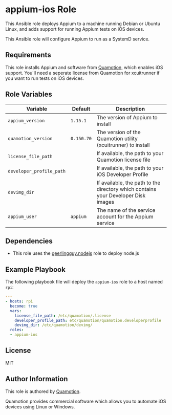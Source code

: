 appium-ios Role
===============

This Ansible role deploys Appium to a machine running Debian or Ubuntu Linux,
and adds support for running Appium tests on iOS devices.

This Ansible role will configure Appium to run as a SystemD service.

Requirements
------------

This role installs Appium and software from [Quamotion](http://docs.quamotion.mobi),
which enables iOS support. You'll need a seperate license from Quamotion for
xcuitrunner if you want to run tests on iOS devices.

Role Variables
--------------

| Variable                 | Default    | Description
|--------------------------|------------|-------------------------------------------
| `appium_version`         | `1.15.1`   | The version of Appium to install
| `quamotion_version`      | `0.150.70` | The version of the Quamotion utility (xcuitrunner) to install
| `license_file_path`      |            | If available, the path to your Quamotion license file
| `developer_profile_path` |            | If available, the path to your iOS Developer Profile
| `devimg_dir`             |            | If available, the path to the directory which contains your Developer Disk images
| `appium_user`            | `appium`   | The name of the service account for the Appium service

Dependencies
------------

- This role uses the [geerlingguy.nodejs](https://github.com/geerlingguy/ansible-role-nodejs) role to deploy node.js

Example Playbook
----------------

The following playbook file will deploy the `appium-ios` role to a host named `rpi`:

```yaml
---
- hosts: rpi
  become: true
  vars:
    license_file_path: /etc/quamotion/.license
    developer_profile_path: etc/quamotion/quamotion.developerprofile
    devimg_dir: /etc/quamotion/devimg/
  roles:
  - appium-ios
```

License
-------

MIT

Author Information
------------------

This role is authored by [Quamotion](http://docs.quamotion.mobi).

Quamotion provides commercial software which allows you to automate
iOS devices using Linux or Windows.